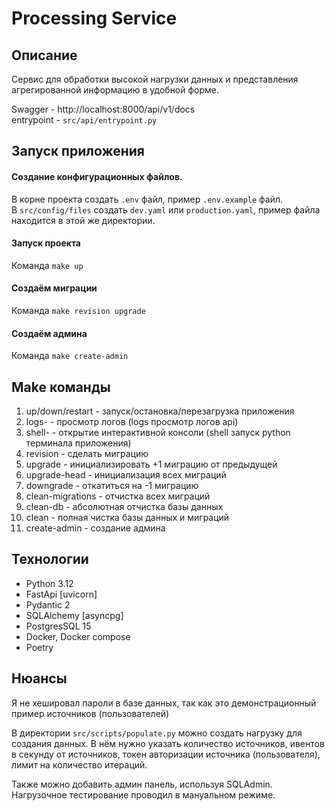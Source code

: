 # Processing Service

## Описание
Сервис для обработки высокой нагрузки данных и представления агрегированной информацию в удобной форме.

Swagger - http://localhost:8000/api/v1/docs  
entrypoint - `src/api/entrypoint.py`
## Запуск приложения

#### Создание конфигурационных файлов.
В корне проекта создать `.env` файл, пример `.env.example` файл.  
В `src/config/files` создать `dev.yaml` или `production.yaml`, пример файла находится в этой же директории.

#### Запуск проекта
Команда `make up`

#### Создаём миграции
Команда `make revision upgrade`

#### Создаём админа 
Команда `make create-admin`

## Make команды
1. up/down/restart - запуск/остановка/перезагрузка приложения
2. logs-<service> - просмотр логов (logs просмотр логов api)
3. shell-<service> - открытие интерактивной консоли (shell запуск python терминала приложения)
4. revision - сделать миграцию
5. upgrade - инициализировать +1 миграцию от предыдущей
6. upgrade-head - инициализация всех миграций
7. downgrade - откатиться на -1 миграцию
8. clean-migrations - отчистка всех миграций
9. clean-db - абсолютная отчистка базы данных
10. clean - полная чистка базы данных и миграций
11. create-admin - создание админа

## Технологии
 - Python 3.12
 - FastApi [uvicorn]
 - Pydantic 2
 - SQLAlchemy [asyncpg]
 - PostgresSQL 15
 - Docker, Docker compose
 - Poetry

## Нюансы
Я не хешировал пароли в базе данных,
так как это демонстрационный пример источников (пользователей)

В директории `src/scripts/populate.py` можно создать нагрузку для создания данных.
В нём нужно указать количество источников, ивентов в секунду от источников,
токен авторизации источника (пользователя), лимит на количество итераций.

Также можно добавить админ панель, используя SQLAdmin. 
Нагрузочное тестирование проводил в мануальном режиме.